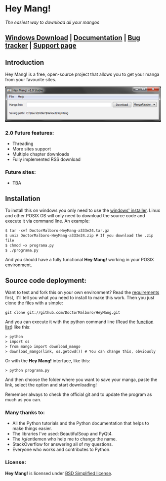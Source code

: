 Hey Mang!
======

_The easiest way to download all your mangos_


## [Windows Download](http://sourceforge.net/projects/heymang/files/Stable-1.0/Hey%20Mang%21_Win32.exe/download) | [Documentation](https://github.com/DoctorMalboro/HeyMang/wiki) | [Bug tracker](https://github.com/DoctorMalboro/HeyMang/issues) | [Support page](https://sourceforge.net/p/heymang/tickets/)

## Introduction

Hey Mang! is a free, open-source project that allows you to get your manga from your favourite sites.

![HeyMang!](https://github.com/DoctorMalboro/HeyMang/raw/master/screenshots/HeyMang-screenshot02.png)

### 2.0 Future features:
* Threading
* More sites support
* Multiple chapter downloads
* Fully implemented RSS download

### Future sites:
* TBA

## Installation

To install this on windows you only need to use the [windows' installer](http://sourceforge.net/projects/heymang/files/Stable-1.0/Hey%20Mang%21_Win32.exe/download). Linux and other POSIX OS will only need to download the source code and execute it via command line. An example:

	$ tar -xvf DoctorMalboro-HeyMang-a333e24.tar.gz
	$ uniz DoctorMalboro-HeyMang-a333e24.zip # If you download the .zip file
	$ chmod +x programa.py
	$ ./programa.py

And you should have a fully functional **Hey Mang!** working in your POSIX environment.

## Source code deployment:

Want to test and fork this on your own environment? Read the [requirements](https://github.com/DoctorMalboro/HeyMang/wiki/Requirements) first, it'll tell you what you need to install to make this work. Then you just clone the files with a simple:

	git clone git://github.com/DoctorMalboro/HeyMang.git

And you can execute it with the python command line (Read the [function list](https://github.com/DoctorMalboro/HeyMang/wiki/The-Function-List)) like this:

	> python
	> import os
	> from mango import download_mango
	> download_mango(link, os.getcwd()) # You can change this, obviously

Or with the **Hey Mang!** interface, like this:

	> python programa.py

And then choose the folder where you want to save your manga, paste the link, select the option and start downloading!

Remember always to check the official git and to update the program as much as you can.

### Many thanks to:
* All the Python tutorials and the Python documentation that helps to make things easier.
* The libraries I've used: BeautifulSoup and PyQt4.
* The /g/entlemen who help me to change the name.
* StackOverflow for answering all of my questions.
* Everyone who works and contributes to Python.

### License:
**Hey Mang!** is licensed under [BSD Simplified license](http://opensource.org/licenses/bsd-3-clause).